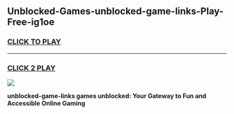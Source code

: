 
## Unblocked-Games-unblocked-game-links-Play-Free-ig1oe
<h3>
<a href="https://premium76.site?title=unblocked-game-links&ref=15A">CLICK TO PLAY</a></h3>
<hr>

<h3>
<a href="https://premium76.site?title=unblocked-game-links&ref=15A">CLICK 2 PLAY</a>
  
</h3>

<a href="https://premium76.site?title=unblocked-game-links&ref=15A"><img src="https://clearcache.store/games.png"></a>


**unblocked-game-links games unblocked: Your Gateway to Fun and Accessible Online Gaming**
